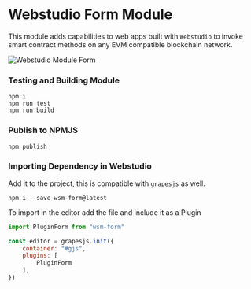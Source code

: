  # Webstudio Form Module

This module adds capabilities to web apps built with `Webstudio` to invoke smart contract methods on any EVM compatible blockchain network.

 ![Webstudio Module Form](https://github.com/webstudioso/wsm-form/actions/workflows/production.yml/badge.svg)

### Testing and Building Module
```
npm i
npm run test
npm run build
```

### Publish to NPMJS
```
npm publish
```

### Importing Dependency in Webstudio
Add it to the project, this is compatible with `grapesjs` as well.
```shell
npm i --save wsm-form@latest
```
To import in the editor add the file and include it as a Plugin
```js
import PluginForm from "wsm-form"

const editor = grapesjs.init({
    container: "#gjs",
    plugins: [
        PluginForm
    ],
})
```